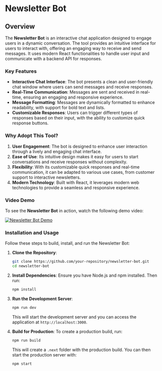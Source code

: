 
# Newsletter Bot

## Overview

The **Newsletter Bot** is an interactive chat application designed to engage users in a dynamic conversation. The tool provides an intuitive interface for users to interact with, offering an engaging way to receive and send messages. It uses modern React functionalities to handle user input and communicate with a backend API for responses. 

### Key Features

- **Interactive Chat Interface**: The bot presents a clean and user-friendly chat window where users can send messages and receive responses.
- **Real-Time Communication**: Messages are sent and received in real-time, ensuring an engaging and responsive experience.
- **Message Formatting**: Messages are dynamically formatted to enhance readability, with support for bold text and lists.
- **Customizable Responses**: Users can trigger different types of responses based on their input, with the ability to customize quick response buttons.

### Why Adopt This Tool?

1. **User Engagement**: The bot is designed to enhance user interaction through a lively and engaging chat interface.
2. **Ease of Use**: Its intuitive design makes it easy for users to start conversations and receive responses without complexity.
3. **Flexibility**: With its customizable quick responses and real-time communication, it can be adapted to various use cases, from customer support to interactive newsletters.
4. **Modern Technology**: Built with React, it leverages modern web technologies to provide a seamless and responsive experience.

### Video Demo

To see the **Newsletter Bot** in action, watch the following demo video:

[![Newsletter Bot Demo](https://img.youtube.com/vi/ySZAb0Ln_yQ/0.jpg)](https://youtu.be/ySZAb0Ln_yQ)

### Installation and Usage

Follow these steps to build, install, and run the Newsletter Bot:

1. **Clone the Repository**:
   ```bash
   git clone https://github.com/your-repository/newsletter-bot.git
   cd newsletter-bot
   ```

2. **Install Dependencies**:
   Ensure you have Node.js and npm installed. Then run:
   ```bash
   npm install
   ```

3. **Run the Development Server**:
   ```bash
   npm run dev
   ```

   This will start the development server and you can access the application at `http://localhost:3000`.

4. **Build for Production**:
   To create a production build, run:
   ```bash
   npm run build
   ```

   This will create a `.next` folder with the production build. You can then start the production server with:
   ```bash
   npm start
   ```


